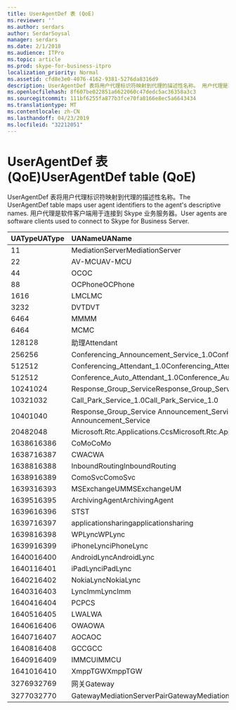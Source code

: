 ```yaml
---
title: UserAgentDef 表 (QoE)
ms.reviewer: ''
ms.author: serdars
author: SerdarSoysal
manager: serdars
ms.date: 2/1/2018
ms.audience: ITPro
ms.topic: article
ms.prod: skype-for-business-itpro
localization_priority: Normal
ms.assetid: cfd8e3e0-4076-4162-9381-5276da8316d9
description: UserAgentDef 表将用户代理标识符映射到代理的描述性名称。 用户代理是软件客户端用于连接到 Skype 业务服务器。
ms.openlocfilehash: 8f607be022851a6622060c47dedc5ac36358a3c3
ms.sourcegitcommit: 111bf6255fa877b3fce70fa8166e8ec5a6643434
ms.translationtype: MT
ms.contentlocale: zh-CN
ms.lasthandoff: 04/23/2019
ms.locfileid: "32212051"
---
```

# <a name="useragentdef-table-qoe"></a><span data-ttu-id="51328-104">UserAgentDef 表 (QoE)</span><span class="sxs-lookup"><span data-stu-id="51328-104">UserAgentDef table (QoE)</span></span>
 
<span data-ttu-id="51328-105">UserAgentDef 表将用户代理标识符映射到代理的描述性名称。</span><span class="sxs-lookup"><span data-stu-id="51328-105">The UserAgentDef table maps user agent identifiers to the agent's descriptive names.</span></span> <span data-ttu-id="51328-106">用户代理是软件客户端用于连接到 Skype 业务服务器。</span><span class="sxs-lookup"><span data-stu-id="51328-106">User agents are software clients used to connect to Skype for Business Server.</span></span>
  
|<span data-ttu-id="51328-107">**UAType**</span><span class="sxs-lookup"><span data-stu-id="51328-107">**UAType**</span></span>|<span data-ttu-id="51328-108">**UAName**</span><span class="sxs-lookup"><span data-stu-id="51328-108">**UAName**</span></span>|<span data-ttu-id="51328-109">**UACategory**</span><span class="sxs-lookup"><span data-stu-id="51328-109">**UACategory**</span></span>|
|:-----|:-----|:-----|
|<span data-ttu-id="51328-110">1</span><span class="sxs-lookup"><span data-stu-id="51328-110">1</span></span>  <br/> |<span data-ttu-id="51328-111">MediationServer</span><span class="sxs-lookup"><span data-stu-id="51328-111">MediationServer</span></span>  <br/> |<span data-ttu-id="51328-112">MediationServer</span><span class="sxs-lookup"><span data-stu-id="51328-112">MediationServer</span></span>  <br/> |
|<span data-ttu-id="51328-113">2</span><span class="sxs-lookup"><span data-stu-id="51328-113">2</span></span>  <br/> |<span data-ttu-id="51328-114">AV-MCU</span><span class="sxs-lookup"><span data-stu-id="51328-114">AV-MCU</span></span>  <br/> |<span data-ttu-id="51328-115">AV-MCU</span><span class="sxs-lookup"><span data-stu-id="51328-115">AV-MCU</span></span>  <br/> |
|<span data-ttu-id="51328-116">4</span><span class="sxs-lookup"><span data-stu-id="51328-116">4</span></span>  <br/> |<span data-ttu-id="51328-117">OC</span><span class="sxs-lookup"><span data-stu-id="51328-117">OC</span></span>  <br/> |<span data-ttu-id="51328-118">OC</span><span class="sxs-lookup"><span data-stu-id="51328-118">OC</span></span>  <br/> |
|<span data-ttu-id="51328-119">8</span><span class="sxs-lookup"><span data-stu-id="51328-119">8</span></span>  <br/> |<span data-ttu-id="51328-120">OCPhone</span><span class="sxs-lookup"><span data-stu-id="51328-120">OCPhone</span></span>  <br/> |<span data-ttu-id="51328-121">OCPhone</span><span class="sxs-lookup"><span data-stu-id="51328-121">OCPhone</span></span>  <br/> |
|<span data-ttu-id="51328-122">16</span><span class="sxs-lookup"><span data-stu-id="51328-122">16</span></span>  <br/> |<span data-ttu-id="51328-123">LMC</span><span class="sxs-lookup"><span data-stu-id="51328-123">LMC</span></span>  <br/> |<span data-ttu-id="51328-124">LMC</span><span class="sxs-lookup"><span data-stu-id="51328-124">LMC</span></span>  <br/> |
|<span data-ttu-id="51328-125">32</span><span class="sxs-lookup"><span data-stu-id="51328-125">32</span></span>  <br/> |<span data-ttu-id="51328-126">DVT</span><span class="sxs-lookup"><span data-stu-id="51328-126">DVT</span></span>  <br/> |<span data-ttu-id="51328-127">DVT</span><span class="sxs-lookup"><span data-stu-id="51328-127">DVT</span></span>  <br/> |
|<span data-ttu-id="51328-128">64</span><span class="sxs-lookup"><span data-stu-id="51328-128">64</span></span>  <br/> |<span data-ttu-id="51328-129">MM</span><span class="sxs-lookup"><span data-stu-id="51328-129">MM</span></span>  <br/> |<span data-ttu-id="51328-130">MM</span><span class="sxs-lookup"><span data-stu-id="51328-130">MM</span></span>  <br/> |
|<span data-ttu-id="51328-131">64</span><span class="sxs-lookup"><span data-stu-id="51328-131">64</span></span>  <br/> |<span data-ttu-id="51328-132">MC</span><span class="sxs-lookup"><span data-stu-id="51328-132">MC</span></span>  <br/> |<span data-ttu-id="51328-133">MM</span><span class="sxs-lookup"><span data-stu-id="51328-133">MM</span></span>  <br/> |
|<span data-ttu-id="51328-134">128</span><span class="sxs-lookup"><span data-stu-id="51328-134">128</span></span>  <br/> |<span data-ttu-id="51328-135">助理</span><span class="sxs-lookup"><span data-stu-id="51328-135">Attendant</span></span>  <br/> |<span data-ttu-id="51328-136">助理</span><span class="sxs-lookup"><span data-stu-id="51328-136">Attendant</span></span>  <br/> |
|<span data-ttu-id="51328-137">256</span><span class="sxs-lookup"><span data-stu-id="51328-137">256</span></span>  <br/> |<span data-ttu-id="51328-138">Conferencing_Announcement_Service_1.0</span><span class="sxs-lookup"><span data-stu-id="51328-138">Conferencing_Announcement_Service_1.0</span></span>  <br/> |<span data-ttu-id="51328-139">CAS</span><span class="sxs-lookup"><span data-stu-id="51328-139">CAS</span></span>  <br/> |
|<span data-ttu-id="51328-140">512</span><span class="sxs-lookup"><span data-stu-id="51328-140">512</span></span>  <br/> |<span data-ttu-id="51328-141">Conferencing_Attendant_1.0</span><span class="sxs-lookup"><span data-stu-id="51328-141">Conferencing_Attendant_1.0</span></span>  <br/> |<span data-ttu-id="51328-142">CAA</span><span class="sxs-lookup"><span data-stu-id="51328-142">CAA</span></span>  <br/> |
|<span data-ttu-id="51328-143">512</span><span class="sxs-lookup"><span data-stu-id="51328-143">512</span></span>  <br/> |<span data-ttu-id="51328-144">Conference_Auto_Attendant_1.0</span><span class="sxs-lookup"><span data-stu-id="51328-144">Conference_Auto_Attendant_1.0</span></span>  <br/> |<span data-ttu-id="51328-145">CAA</span><span class="sxs-lookup"><span data-stu-id="51328-145">CAA</span></span>  <br/> |
|<span data-ttu-id="51328-146">1024</span><span class="sxs-lookup"><span data-stu-id="51328-146">1024</span></span>  <br/> |<span data-ttu-id="51328-147">Response_Group_Service</span><span class="sxs-lookup"><span data-stu-id="51328-147">Response_Group_Service</span></span>  <br/> |<span data-ttu-id="51328-148">RGS</span><span class="sxs-lookup"><span data-stu-id="51328-148">RGS</span></span>  <br/> |
|<span data-ttu-id="51328-149">1032</span><span class="sxs-lookup"><span data-stu-id="51328-149">1032</span></span>  <br/> |<span data-ttu-id="51328-150">Call_Park_Service_1.0</span><span class="sxs-lookup"><span data-stu-id="51328-150">Call_Park_Service_1.0</span></span>  <br/> |<span data-ttu-id="51328-151">CPS</span><span class="sxs-lookup"><span data-stu-id="51328-151">CPS</span></span>  <br/> |
|<span data-ttu-id="51328-152">1040</span><span class="sxs-lookup"><span data-stu-id="51328-152">1040</span></span>  <br/> |<span data-ttu-id="51328-153">Response_Group_Service Announcement_Service</span><span class="sxs-lookup"><span data-stu-id="51328-153">Response_Group_Service Announcement_Service</span></span>  <br/> |<span data-ttu-id="51328-154">AS</span><span class="sxs-lookup"><span data-stu-id="51328-154">AS</span></span>  <br/> |
|<span data-ttu-id="51328-155">2048</span><span class="sxs-lookup"><span data-stu-id="51328-155">2048</span></span>  <br/> |<span data-ttu-id="51328-156">Microsoft.Rtc.Applications.Ccs</span><span class="sxs-lookup"><span data-stu-id="51328-156">Microsoft.Rtc.Applications.Ccs</span></span>  <br/> |<span data-ttu-id="51328-157">CCS</span><span class="sxs-lookup"><span data-stu-id="51328-157">CCS</span></span>  <br/> |
|<span data-ttu-id="51328-158">16386</span><span class="sxs-lookup"><span data-stu-id="51328-158">16386</span></span>  <br/> |<span data-ttu-id="51328-159">CoMo</span><span class="sxs-lookup"><span data-stu-id="51328-159">CoMo</span></span>  <br/> |<span data-ttu-id="51328-160">CoMo</span><span class="sxs-lookup"><span data-stu-id="51328-160">CoMo</span></span>  <br/> |
|<span data-ttu-id="51328-161">16387</span><span class="sxs-lookup"><span data-stu-id="51328-161">16387</span></span>  <br/> |<span data-ttu-id="51328-162">CWA</span><span class="sxs-lookup"><span data-stu-id="51328-162">CWA</span></span>  <br/> |<span data-ttu-id="51328-163">CWA</span><span class="sxs-lookup"><span data-stu-id="51328-163">CWA</span></span>  <br/> |
|<span data-ttu-id="51328-164">16388</span><span class="sxs-lookup"><span data-stu-id="51328-164">16388</span></span>  <br/> |<span data-ttu-id="51328-165">InboundRouting</span><span class="sxs-lookup"><span data-stu-id="51328-165">InboundRouting</span></span>  <br/> |<span data-ttu-id="51328-166">InboundRouting</span><span class="sxs-lookup"><span data-stu-id="51328-166">InboundRouting</span></span>  <br/> |
|<span data-ttu-id="51328-167">16389</span><span class="sxs-lookup"><span data-stu-id="51328-167">16389</span></span>  <br/> |<span data-ttu-id="51328-168">ComoSvc</span><span class="sxs-lookup"><span data-stu-id="51328-168">ComoSvc</span></span>  <br/> |<span data-ttu-id="51328-169">ComoSvc</span><span class="sxs-lookup"><span data-stu-id="51328-169">ComoSvc</span></span>  <br/> |
|<span data-ttu-id="51328-170">16393</span><span class="sxs-lookup"><span data-stu-id="51328-170">16393</span></span>  <br/> |<span data-ttu-id="51328-171">MSExchangeUM</span><span class="sxs-lookup"><span data-stu-id="51328-171">MSExchangeUM</span></span>  <br/> |<span data-ttu-id="51328-172">ExUM</span><span class="sxs-lookup"><span data-stu-id="51328-172">ExUM</span></span>  <br/> |
|<span data-ttu-id="51328-173">16395</span><span class="sxs-lookup"><span data-stu-id="51328-173">16395</span></span>  <br/> |<span data-ttu-id="51328-174">ArchivingAgent</span><span class="sxs-lookup"><span data-stu-id="51328-174">ArchivingAgent</span></span>  <br/> |<span data-ttu-id="51328-175">ARCHAGENT</span><span class="sxs-lookup"><span data-stu-id="51328-175">ARCHAGENT</span></span>  <br/> |
|<span data-ttu-id="51328-176">16396</span><span class="sxs-lookup"><span data-stu-id="51328-176">16396</span></span>  <br/> |<span data-ttu-id="51328-177">ST</span><span class="sxs-lookup"><span data-stu-id="51328-177">ST</span></span>  <br/> |<span data-ttu-id="51328-178">ST</span><span class="sxs-lookup"><span data-stu-id="51328-178">ST</span></span>  <br/> |
|<span data-ttu-id="51328-179">16397</span><span class="sxs-lookup"><span data-stu-id="51328-179">16397</span></span>  <br/> |<span data-ttu-id="51328-180">applicationsharing</span><span class="sxs-lookup"><span data-stu-id="51328-180">applicationsharing</span></span>  <br/> |<span data-ttu-id="51328-181">ASMCU</span><span class="sxs-lookup"><span data-stu-id="51328-181">ASMCU</span></span>  <br/> |
|<span data-ttu-id="51328-182">16398</span><span class="sxs-lookup"><span data-stu-id="51328-182">16398</span></span>  <br/> |<span data-ttu-id="51328-183">WPLync</span><span class="sxs-lookup"><span data-stu-id="51328-183">WPLync</span></span>  <br/> |<span data-ttu-id="51328-184">WPLync</span><span class="sxs-lookup"><span data-stu-id="51328-184">WPLync</span></span>  <br/> |
|<span data-ttu-id="51328-185">16399</span><span class="sxs-lookup"><span data-stu-id="51328-185">16399</span></span>  <br/> |<span data-ttu-id="51328-186">iPhoneLync</span><span class="sxs-lookup"><span data-stu-id="51328-186">iPhoneLync</span></span>  <br/> |<span data-ttu-id="51328-187">iPhoneLync</span><span class="sxs-lookup"><span data-stu-id="51328-187">iPhoneLync</span></span>  <br/> |
|<span data-ttu-id="51328-188">16400</span><span class="sxs-lookup"><span data-stu-id="51328-188">16400</span></span>  <br/> |<span data-ttu-id="51328-189">AndroidLync</span><span class="sxs-lookup"><span data-stu-id="51328-189">AndroidLync</span></span>  <br/> |<span data-ttu-id="51328-190">AndroidLync</span><span class="sxs-lookup"><span data-stu-id="51328-190">AndroidLync</span></span>  <br/> |
|<span data-ttu-id="51328-191">16401</span><span class="sxs-lookup"><span data-stu-id="51328-191">16401</span></span>  <br/> |<span data-ttu-id="51328-192">iPadLync</span><span class="sxs-lookup"><span data-stu-id="51328-192">iPadLync</span></span>  <br/> |<span data-ttu-id="51328-193">iPadLync</span><span class="sxs-lookup"><span data-stu-id="51328-193">iPadLync</span></span>  <br/> |
|<span data-ttu-id="51328-194">16402</span><span class="sxs-lookup"><span data-stu-id="51328-194">16402</span></span>  <br/> |<span data-ttu-id="51328-195">NokiaLync</span><span class="sxs-lookup"><span data-stu-id="51328-195">NokiaLync</span></span>  <br/> |<span data-ttu-id="51328-196">NokiaLync</span><span class="sxs-lookup"><span data-stu-id="51328-196">NokiaLync</span></span>  <br/> |
|<span data-ttu-id="51328-197">16403</span><span class="sxs-lookup"><span data-stu-id="51328-197">16403</span></span>  <br/> |<span data-ttu-id="51328-198">LyncImm</span><span class="sxs-lookup"><span data-stu-id="51328-198">LyncImm</span></span>  <br/> |<span data-ttu-id="51328-199">LyncImm</span><span class="sxs-lookup"><span data-stu-id="51328-199">LyncImm</span></span>  <br/> |
|<span data-ttu-id="51328-200">16404</span><span class="sxs-lookup"><span data-stu-id="51328-200">16404</span></span>  <br/> |<span data-ttu-id="51328-201">PC</span><span class="sxs-lookup"><span data-stu-id="51328-201">PCS</span></span>  <br/> |<span data-ttu-id="51328-202">PC</span><span class="sxs-lookup"><span data-stu-id="51328-202">PCS</span></span>  <br/> |
|<span data-ttu-id="51328-203">16405</span><span class="sxs-lookup"><span data-stu-id="51328-203">16405</span></span>  <br/> |<span data-ttu-id="51328-204">LWA</span><span class="sxs-lookup"><span data-stu-id="51328-204">LWA</span></span>  <br/> |<span data-ttu-id="51328-205">LWA</span><span class="sxs-lookup"><span data-stu-id="51328-205">LWA</span></span>  <br/> |
|<span data-ttu-id="51328-206">16406</span><span class="sxs-lookup"><span data-stu-id="51328-206">16406</span></span>  <br/> |<span data-ttu-id="51328-207">OWA</span><span class="sxs-lookup"><span data-stu-id="51328-207">OWA</span></span>  <br/> |<span data-ttu-id="51328-208">OWA</span><span class="sxs-lookup"><span data-stu-id="51328-208">OWA</span></span>  <br/> |
|<span data-ttu-id="51328-209">16407</span><span class="sxs-lookup"><span data-stu-id="51328-209">16407</span></span>  <br/> |<span data-ttu-id="51328-210">AOC</span><span class="sxs-lookup"><span data-stu-id="51328-210">AOC</span></span>  <br/> |<span data-ttu-id="51328-211">AOC</span><span class="sxs-lookup"><span data-stu-id="51328-211">AOC</span></span>  <br/> |
|<span data-ttu-id="51328-212">16408</span><span class="sxs-lookup"><span data-stu-id="51328-212">16408</span></span>  <br/> |<span data-ttu-id="51328-213">GCC</span><span class="sxs-lookup"><span data-stu-id="51328-213">GCC</span></span>  <br/> |<span data-ttu-id="51328-214">GCC</span><span class="sxs-lookup"><span data-stu-id="51328-214">GCC</span></span>  <br/> |
|<span data-ttu-id="51328-215">16409</span><span class="sxs-lookup"><span data-stu-id="51328-215">16409</span></span>  <br/> |<span data-ttu-id="51328-216">IMMCU</span><span class="sxs-lookup"><span data-stu-id="51328-216">IMMCU</span></span>  <br/> |<span data-ttu-id="51328-217">IMMCU</span><span class="sxs-lookup"><span data-stu-id="51328-217">IMMCU</span></span>  <br/> |
|<span data-ttu-id="51328-218">16410</span><span class="sxs-lookup"><span data-stu-id="51328-218">16410</span></span>  <br/> |<span data-ttu-id="51328-219">XmppTGW</span><span class="sxs-lookup"><span data-stu-id="51328-219">XmppTGW</span></span>  <br/> |<span data-ttu-id="51328-220">XmppGateway</span><span class="sxs-lookup"><span data-stu-id="51328-220">XmppGateway</span></span>  <br/> |
|<span data-ttu-id="51328-221">32769</span><span class="sxs-lookup"><span data-stu-id="51328-221">32769</span></span>  <br/> |<span data-ttu-id="51328-222">网关</span><span class="sxs-lookup"><span data-stu-id="51328-222">Gateway</span></span>  <br/> |<span data-ttu-id="51328-223">网关</span><span class="sxs-lookup"><span data-stu-id="51328-223">Gateway</span></span>  <br/> |
|<span data-ttu-id="51328-224">32770</span><span class="sxs-lookup"><span data-stu-id="51328-224">32770</span></span>  <br/> |<span data-ttu-id="51328-225">GatewayMediationServerPair</span><span class="sxs-lookup"><span data-stu-id="51328-225">GatewayMediationServerPair</span></span>  <br/> |<span data-ttu-id="51328-226">GatewayMediationServerPair</span><span class="sxs-lookup"><span data-stu-id="51328-226">GatewayMediationServerPair</span></span>  <br/> |
   

